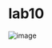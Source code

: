 # lab10

![image](https://user-images.githubusercontent.com/49433877/150966712-a089be25-b07e-4ebb-9918-2cdeae0c687b.png)
